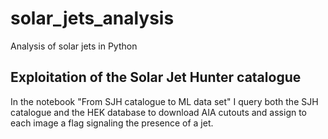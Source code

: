 # solar_jets_analysis
Analysis of solar jets in Python

## Exploitation of the Solar Jet Hunter catalogue

In the notebook "From SJH catalogue to ML data set" I query both the SJH catalogue and the HEK database to download AIA cutouts and assign to each image a flag signaling the presence of a jet. 

